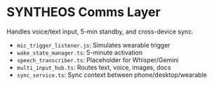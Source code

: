 # SYNTHEOS Comms Layer
Handles voice/text input, 5-min standby, and cross-device sync.

- `mic_trigger_listener.js`: Simulates wearable trigger
- `wake_state_manager.ts`: 5-minute activation
- `speech_transcriber.ts`: Placeholder for Whisper/Gemini
- `multi_input_hub.ts`: Routes text, voice, images, docs
- `sync_service.ts`: Sync context between phone/desktop/wearable

